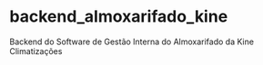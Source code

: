 # backend_almoxarifado_kine
Backend do Software de Gestão Interna do Almoxarifado da Kine Climatizações
